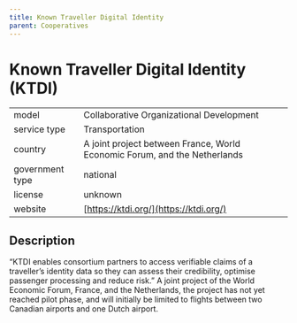 ```yaml
---
title: Known Traveller Digital Identity
parent: Cooperatives
---
```


# Known Traveller Digital Identity (KTDI)

|                   |                                          |
|:------------------|:-----------------------------------------|
| model             | Collaborative Organizational Development
| service type      | Transportation
| country           | A joint project between France, World Economic Forum, and the Netherlands
| government type   | national
| license           | unknown
| website           | [https://ktdi.org/](https://ktdi.org/)

## Description
“KTDI enables consortium partners to access verifiable claims of a traveller’s identity data so they can assess their credibility, optimise passenger processing and reduce risk.” A joint project of the World Economic Forum, France, and the Netherlands, the project has not yet reached pilot phase, and will initially be limited to flights between two Canadian airports and one Dutch airport.
